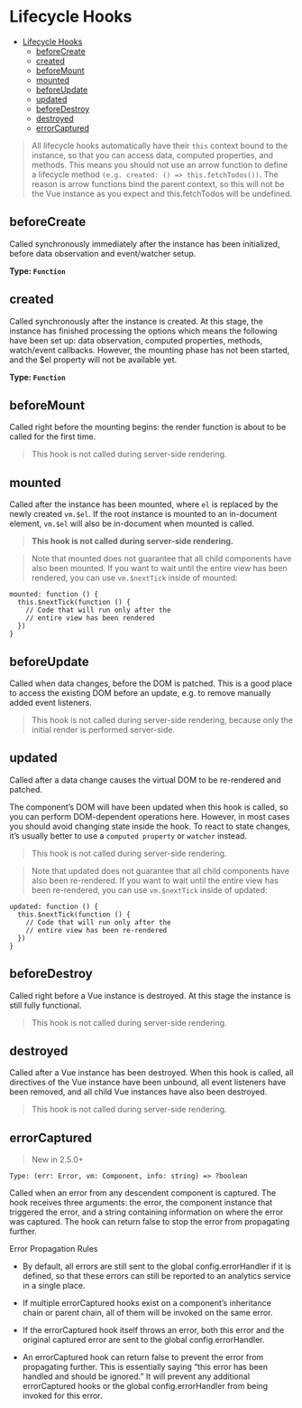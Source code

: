 # Lifecycle Hooks

- [Lifecycle Hooks](#lifecycle-hooks)
  - [beforeCreate](#beforecreate)
  - [created](#created)
  - [beforeMount](#beforemount)
  - [mounted](#mounted)
  - [beforeUpdate](#beforeupdate)
  - [updated](#updated)
  - [beforeDestroy](#beforedestroy)
  - [destroyed](#destroyed)
  - [errorCaptured](#errorcaptured)


> All lifecycle hooks automatically have their `this` context bound to the instance, so that you can access data, computed properties, and methods. This means you should not use an arrow function to define a lifecycle method `(e.g. created: () => this.fetchTodos())`. The reason is arrow functions bind the parent context, so this will not be the Vue instance as you expect and this.fetchTodos will be undefined.

## beforeCreate

Called synchronously immediately after the instance has been initialized, before data observation and event/watcher setup.

**Type: `Function`**

## created

Called synchronously after the instance is created. At this stage, the instance has finished processing the options which means the following have been set up: data observation, computed properties, methods, watch/event callbacks. However, the mounting phase has not been started, and the $el property will not be available yet.

**Type: `Function`**

## beforeMount

Called right before the mounting begins: the render function is about to be called for the first time.
 > This hook is not called during server-side rendering.

 ## mounted

 Called after the instance has been mounted, where `el` is replaced by the newly created `vm.$el`. If the root instance is mounted to an in-document element, `vm.$el` will also be in-document when mounted is called.

 > **This hook is not called during server-side rendering.**

> Note that mounted does not guarantee that all child components have also been mounted. If you want to wait until the entire view has been rendered, you can use `vm.$nextTick` inside of mounted:
```
mounted: function () {
  this.$nextTick(function () {
    // Code that will run only after the
    // entire view has been rendered
  })
}
```

## beforeUpdate

Called when data changes, before the DOM is patched. This is a good place to access the existing DOM before an update, e.g. to remove manually added event listeners.

> This hook is not called during server-side rendering, because only the initial render is performed server-side.

## updated

Called after a data change causes the virtual DOM to be re-rendered and patched.

The component’s DOM will have been updated when this hook is called, so you can perform DOM-dependent operations here. However, in most cases you should avoid changing state inside the hook. To react to state changes, it’s usually better to use a `computed property` or `watcher` instead.

> This hook is not called during server-side rendering.

> Note that updated does not guarantee that all child components have also been re-rendered. If you want to wait until the entire view has been re-rendered, you can use `vm.$nextTick` inside of updated:

```
updated: function () {
  this.$nextTick(function () {
    // Code that will run only after the
    // entire view has been re-rendered
  })
}
```

## beforeDestroy

Called right before a Vue instance is destroyed. At this stage the instance is still fully functional.

> This hook is not called during server-side rendering.

## destroyed

Called after a Vue instance has been destroyed. When this hook is called, all directives of the Vue instance have been unbound, all event listeners have been removed, and all child Vue instances have also been destroyed.

> This hook is not called during server-side rendering.

## errorCaptured
> New in 2.5.0+

`Type: (err: Error, vm: Component, info: string) => ?boolean
`

Called when an error from any descendent component is captured. The hook receives three arguments: the error, the component instance that triggered the error, and a string containing information on where the error was captured. The hook can return false to stop the error from propagating further.

Error Propagation Rules

*    By default, all errors are still sent to the global config.errorHandler if it is defined, so that these errors can still be reported to an analytics service in a single place.


*    If multiple errorCaptured hooks exist on a component’s inheritance chain or parent chain, all of them will be invoked on the same error.

*    If the errorCaptured hook itself throws an error, both this error and the original captured error are sent to the global config.errorHandler.

*    An errorCaptured hook can return false to prevent the error from propagating further. This is essentially saying “this error has been handled and should be ignored.” It will prevent any additional errorCaptured hooks or the global config.errorHandler from being invoked for this error.


